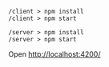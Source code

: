 ```
/client > npm install
/client > npm start

/server > npm install
/server > npm start
```

Open [http://localhost:4200/](http://localhost:4200/)